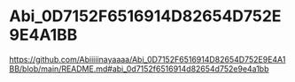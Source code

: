 # Abi_0D7152F6516914D82654D752E9E4A1BB
https://github.com/Abiiiiinayaaaa/Abi_0D7152F6516914D82654D752E9E4A1BB/blob/main/README.md#abi_0d7152f6516914d82654d752e9e4a1bb
